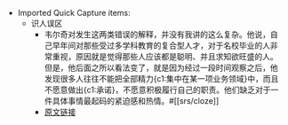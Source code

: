 - Imported Quick Capture items:
    - 识人误区
        - 韦尔奇对发生这两类错误的解释，并没有我讲的这么复杂。他说，自己早年间对那些受过多学科教育的复合型人才，对于名校毕业的人非常重视，原因就是觉得那些人应该都是聪明、并且求知欲旺盛的人。但是，他后面之所以看法变了，就是因为经过一段时间观察之后，他发现很多人往往不能把全部精力{c1:集中在某一项业务领域}中，而且不愿意做出{c1:承诺}，不愿意积极履行自己的职责。他们缺乏对于一件具体事情最起码的紧迫感和热情。#[[srs/cloze]]
        - [原文链接](https://mp.weixin.qq.com/s/lvPgunl4EnE4O-UjlFZWKQ)
